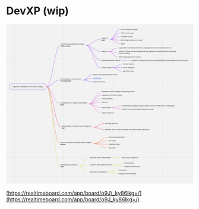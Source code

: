 # DevXP \(wip\)

![](../.gitbook/assets/image%20%2812%29.png)

[https://realtimeboard.com/app/board/o9J\_ky86lkg=/](https://realtimeboard.com/app/board/o9J_ky86lkg=/)

